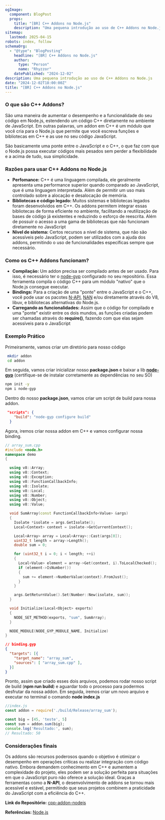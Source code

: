 ```yaml
---
ogImage: 
  component: BlogPost
  props:
    title: "[BR] C++ Addons no Node.js"
    description: "Uma pequena introdução ao uso de C++ Addons no Node.js"
sitemap:
  lastmod: 2025-04-15
robots: index, follow
schemaOrg:
  - "@type": "BlogPosting"
    headline: "[BR] C++ Addons no Node.js"
    author: 
      type: "Person"
      name: "Rhyzzor"
    datePublished: "2024-12-02"
description: Uma pequena introdução ao uso de C++ Addons no Node.js
date: "2024-12-02T18:00:00Z"
title: "[BR] C++ Addons no Node.js"
---
```

### O que são C++ Addons?

São uma maneira de aumentar o desempenho e a funcionalidade do seu código em Node.js, estendendo um código C++ diretamente no ambiente de JavaScript. Em outras palavras, um addon em C++ é um módulo que você cria para o Node.js que permite que você escreva funções e bibliotecas em C++ e as use no seu código JavaScript.

São basicamente uma ponte entre o JavaScript e o C++, o que faz com que o Node.js possa executar códigos mais pesados sem perder a flexibilidade e a acima de tudo, sua simplicidade.

### Razões para usar C++ Addons no Node.js

- **Perfomance:** C++ é uma linguagem compilada, ele geralmente apresenta uma performance superior quando comparado ao JavaScript, que é uma linguagem interpretada. Além de permitir um uso mais controlado sobre a alocação e desalocação de memória.
- **Bibliotecas e código legado:** Muitos sistemas e bibliotecas legados foram desenvolvidos em C++. Os addons permitem integrar essas bibliotecas de forma eficiente no ambiente, facilitando a reutilização de bases de código já existentes e reduzindo o esforço de reescrita. Além de possuir o acesso a uma gama de bibliotecas que não funcionam diretamente no JavaScript
- **Nível de sistema:** Certos recursos a nível de sistema, que não são acessíveis pelo JavaScript, podem ser utilizados com a ajuda dos addons, permitindo o uso de funcionalidades específicas sempre que necessário.

### Como os C++ Addons funcionam?

- **Compilação:** Um addon precisa ser compilado antes de ser usado. Para isso, é necessário ter o [node-gyp](https://github.com/nodejs/node-gyp) configurado no seu repositório. Essa ferramenta compila o código C++ para um módulo "nativo" que o Node.js consegue executar.
- **Bindings:** Para a criação de uma "ponte" entre o JavaScript e o C++, você pode usar os pacotes [N-API](https://nodejs.org/api/n-api.html), [NAN](https://github.com/nodejs/nan) e/ou diretamente através do V8, libuv, e bibliotecas alternativas do Node.js.
- **Carregando as funcionalidades:** Assim que o código for compilado e uma "ponte" existir entre os dois mundos, as funções criadas podem ser chamadas através do **require()**, fazendo com que elas sejam acessíveis para o JavaScript

### Exemplo Prático

Primeiramente, vamos criar um diretório para nosso código

```bash
 mkdir addon
 cd addon
```

Em seguida, vamos criar inicializar nosso **package.json** e baixar a lib [**node-gyp**](https://github.com/nodejs/node-gyp) (certifique-se de instalar corretamente as dependências no seu SO)

```bash
npm init -y
npm i node-gyp
```

Dentro do nosso **package.json**, vamos criar um script de build para nossa addon.

```json
 "scripts": {
    "build": "node-gyp configure build"
  }
```

Agora, iremos criar nossa addon em C++ e vamos configurar nossa binding.

```cpp
// array_sum.cpp
#include <node.h>
namespace demo
{

  using v8::Array;
  using v8::Context;
  using v8::Exception;
  using v8::FunctionCallbackInfo;
  using v8::Isolate;
  using v8::Local;
  using v8::Number;
  using v8::Object;
  using v8::Value;

  void SumArray(const FunctionCallbackInfo<Value> &args)
  {
    Isolate *isolate = args.GetIsolate();
    Local<Context> context = isolate->GetCurrentContext();

    Local<Array> array = Local<Array>::Cast(args[0]);
    uint32_t length = array->Length();
    double sum = 0;

    for (uint32_t i = 0; i < length; ++i)
    {
      Local<Value> element = array->Get(context, i).ToLocalChecked();
      if (element->IsNumber())
      {
        sum += element->NumberValue(context).FromJust();
      }
    }

    args.GetReturnValue().Set(Number::New(isolate, sum));
  }

  void Initialize(Local<Object> exports)
  {
    NODE_SET_METHOD(exports, "sum", SumArray);
  }

  NODE_MODULE(NODE_GYP_MODULE_NAME, Initialize)
}

```

```json
// binding.gyp
{
  "targets": [{
    "target_name": "array_sum",
    "sources": [ "array_sum.cpp" ],
  }]
}
```

Pronto, assim que criado esses dois arquivos, podemos rodar nosso script de build (**npm run build**) e aguardar todo o processo para podermos desfrutar da nossa addon. Em seguida, iremos criar um novo arquivo e executar no terminal o comando **node index.js**

```js
//index.js
const addon = require('./build/Release/array_sum');

const big = [45, 'teste', 5]
const sum = addon.sum(big);
console.log('Resultado:', sum);
// Resultado: 50
```

### Considerações finais

Os addons são recursos poderosos quando o objetivo é otimizar o desempenho em operações críticas ou realizar integração com código nativo. Embora demandem conhecimento em C++ e aumentem a complexidade do projeto, eles podem ser a solução perfeita para situações em que o JavaScript puro não oferece a solução ideal. Graças a ferramentas como a **N-API**, o desenvolvimento de addons se tornou mais acessível e estável, permitindo que seus projetos combinem a praticidade do JavaScript com a eficiência do C++.

**Link do Repositório:** [cpp-addon-nodejs](https://github.com/rhyzzor/cpp-addon-nodejs)

**Referências:** [Node.js](https://nodejs.org/docs/latest/api/)